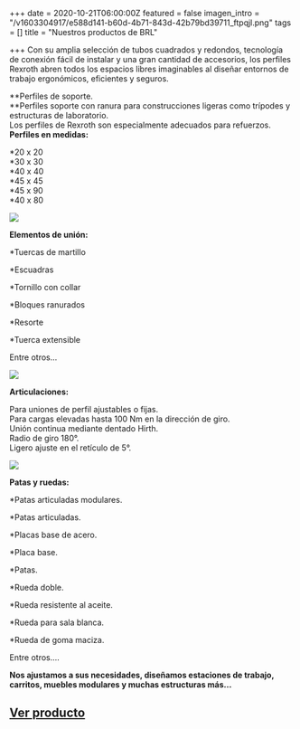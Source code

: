 +++
date = 2020-10-21T06:00:00Z
featured = false
imagen_intro = "/v1603304917/e588d141-b60d-4b71-843d-42b79bd39711_ftpqjl.png"
tags = []
title = "Nuestros productos de BRL"

+++
Con su amplia selección de tubos cuadrados y redondos, tecnología de conexión fácil de instalar y una gran cantidad de accesorios, los perfiles Rexroth abren todos los espacios libres imaginables al diseñar entornos de trabajo ergonómicos, eficientes y seguros.

**Perfiles de soporte.  
**Perfiles soporte con ranura para construcciones ligeras como trípodes y estructuras de laboratorio.  
Los perfiles de Rexroth son especialmente adecuados para refuerzos.  
**Perfiles en medidas:**

\*20 x 20  
 *30 x 30  
 *40 x 40  
 *45 x 45  
 *45 x 90  
 *40 x 80

![](https://res.cloudinary.com/novatec/v1603305165/2890e1c1-78ed-4c6b-ae61-5e3704240a21_a9xawk.jpg)

**Elementos de unión:**

\*Tuercas de martillo

\*Escuadras

\*Tornillo con collar

\*Bloques ranurados

\*Resorte

\*Tuerca extensible

Entre otros...

![](https://res.cloudinary.com/novatec/v1603305197/5b4d946f-919c-4244-9251-6a17328e4c48_j1ywpz.jpg)

**Articulaciones:**

Para uniones de perfil ajustables o fijas.  
Para cargas elevadas hasta 100 Nm en la dirección de giro.  
Unión continua mediante dentado Hirth.  
Radio de giro 180°.  
Ligero ajuste en el retículo de 5°.

![](https://res.cloudinary.com/novatec/v1603305246/7f021ab9-4804-4a68-b46a-e2467be9d082_v2oser.jpg)

**Patas y ruedas:**

\*Patas articuladas modulares.

\*Patas articuladas.

\*Placas base de acero.

\*Placa base.

\*Patas.

\*Rueda doble.

\*Rueda resistente al aceite.

\*Rueda para sala blanca.

\*Rueda de goma maciza.

Entre otros....

**Nos ajustamos a sus necesidades, diseñamos estaciones de trabajo, carritos, muebles modulares y muchas estructuras más...**

## [Ver producto](https://www.novatec.cr/productos/perfiles-en-aluminio/)